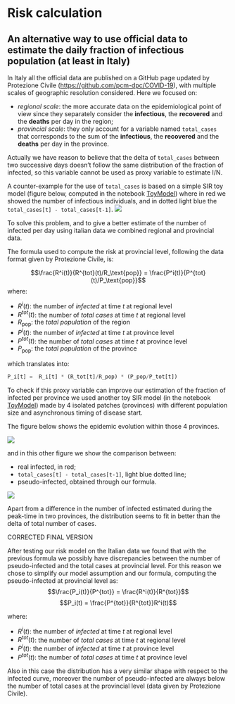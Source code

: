 # Risk calculation
## An alternative way to use official data to estimate the daily fraction of infectious population (at least in Italy)
In Italy all the official data are published on a GitHub page updated by Protezione Civile (https://github.com/pcm-dpc/COVID-19), with multiple scales of geographic resolution considered. Here we focused on:

* *regional scale*: the more accurate data on the epidemiological point of view since they separately consider the **infectious**, the **recovered** and the **deaths** per day in the region;
* *provincial scale*: they only account for a variable named `total_cases` that corresponds to the sum of the **infectious**, the **recovered** and the **deaths** per day in the province.  

Actually we have reason to believe that the delta of `total_cases` between two successive days doesn’t follow the same distribution of the fraction of infected, so this variable cannot be used as proxy variable to estimate I/N.

A counter-example for the use of `total_cases` is based on a simple SIR toy model (figure below, computed in the notebook [ToyModel](../models/ToyModel.ipynb)) where in red we showed the number of infectious individuals, and in dotted light blue the `total_cases[t] - total_cases[t-1]`.
![](.\images\delta_total_cases.PNG)

To solve this problem, and to give a better estimate of the number of infected per day using italian data we combined regional and provincial data.

The formula used to compute the risk at provincial level, following the data format given by Protezione Civile, is:

$$\frac{R^i(t)}{R^{tot}(t)/R_\text{pop}} = \frac{P^i(t)}{P^{tot}(t)/P_\text{pop}}$$
where:

* $R^i(t)$: the number of *infected* at time $t$ at regional level
* $R^{tot}(t)$: the number of *total cases* at time $t$ at regional level
* $R_\text{pop}$: the *total population* of the region
* $P^i(t)$: the number of *infected* at time $t$ at province level
* $P^{tot}(t)$: the number of *total cases* at time $t$ at province level
* $P_\text{pop}$: the *total population* of the province

which translates into:

```python
P_i[t] =  R_i[t] * (R_tot[t]/R_pop) * (P_pop/P_tot[t])
```

To check if this proxy variable can improve our estimation of the fraction of infected per province we used another toy SIR model (in the notebook [ToyModel](../models/ToyModel.ipynb)) made by 4 isolated patches (provinces) with different population size and asynchronous timing of disease start. 

The figure below shows the epidemic evolution within those 4 provinces.

![](.\images\pseudo_infected.PNG)

and in this other figure we show the comparison between:

* real infected, in red;
* `total_cases[t] - total_cases[t-1]`, light blue dotted line;
* pseudo-infected, obtained through our formula.

![](.\images\comparison_with_delta_and_pseudo.PNG)

Apart from a difference in the number of infected estimated during the peak-time in two provinces, the distribution seems to fit in better than the delta of total number of cases.

CORRECTED FINAL VERSION

After testing our risk model on the Italian data we found that with the previous formula we possibly have discrepancies between the number of pseudo-infected and the total cases at provincial level. For this reason we chose to simplify our model assumption and our formula, computing the pseudo-infected at provincial level as:
$$\frac{P_i(t)}{P^{tot}} =  \frac{R^i(t)}{R^{tot}}$$
$$P_i(t) =  \frac{P^{tot}}{R^{tot}}R^i(t)$$

where:
* $R^i(t)$: the number of *infected* at time $t$ at regional level
* $R^{tot}(t)$: the number of *total cases* at time $t$ at regional level
* $P^i(t)$: the number of *infected* at time $t$ at province level
* $P^{tot}(t)$: the number of *total cases* at time $t$ at province level

Also in this case the distribution has a very similar shape with respect to the infected curve, moreover the number of pseudo-infected are always below the number of total cases at the provincial level (data given by Protezione Civile). 


